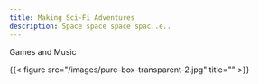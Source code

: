 ```yaml
---
title: Making Sci-Fi Adventures
description: Space space space spac..e..
---
```


Games and Music

{{< figure src="/images/pure-box-transparent-2.jpg" title="" >}}